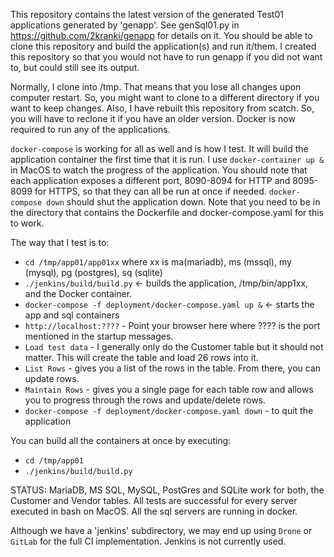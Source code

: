 This repository contains the latest version of the generated Test01 applications generated by 'genapp'. See genSql01.py in https://github.com/2kranki/genapp for details on it.  You should be able to clone this repository and build the application(s) and run it/them. I created this repository so that you would not have to run genapp if you did not want to, but could still see its output.

Normally, I clone into /tmp. That means that you lose all changes upon computer restart. So, you might want to clone to a different directory if you want to keep changes. Also, I have rebuilt this repository from scatch. So, you will have to reclone it if you have an older version. Docker is now required to run any of the applications.

`docker-compose` is working for all as well and is how I test. It will build the application container the first time that it is run. I use `docker-container up &` in MacOS to watch the progress of the application.  You should note that each application exposes a different port, 8090-8094 for HTTP and 8095-8099 for HTTPS, so that they can all be run at once if needed. `docker-compose down` should shut the application down. Note that you need to be in the directory that contains the Dockerfile and docker-compose.yaml for this to work.

The way that I test is to:


* `cd /tmp/app01/app01xx`   where xx is ma(mariadb), ms (mssql), my (mysql), pg (postgres), sq (sqlite)
* `./jenkins/build/build.py` <- builds the application, /tmp/bin/app1xx, and the Docker container.
* `docker-compose -f deployment/docker-compose.yaml up &` <- starts the app and sql containers
* `http://localhost:????` - Point your browser here where ???? is the port mentioned in the startup messages.
* `Load test data` - I generally only do the Customer table but it should not matter.
                        This will create the table and load 26 rows into it.
* `List Rows` - gives you a list of the rows in the table. From there, you can update rows.
* `Maintain Rows` - gives you a single page for each table row and allows you to progress
                    through the rows and update/delete rows.
* `docker-compose -f deployment/docker-compose.yaml down` - to quit the application


You can build all the containers at once by executing:
* `cd /tmp/app01`
* `./jenkins/build/build.py`


STATUS: 
    MariaDB, MS SQL, MySQL, PostGres and SQLite work for both,  the Customer and Vendor tables. All tests are successful for every server executed in bash on MacOS. All the sql servers are running in docker.


Although we have a 'jenkins' subdirectory, we may end up using `Drone` or `GitLab` for the full CI implementation.  Jenkins is not currently used.   

